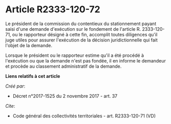 # Article R2333-120-72

Le président de la commission du contentieux du stationnement payant saisi d'une demande d'exécution sur le fondement de
l'article R. 2333-120-71, ou le rapporteur désigné à cette fin, accomplit toutes diligences qu'il juge utiles pour assurer
l'exécution de la décision juridictionnelle qui fait l'objet de la demande. 

Lorsque le président ou le rapporteur estime qu'il a été procédé à l'exécution ou que la demande n'est pas fondée, il en
informe le demandeur et procède au classement administratif de la demande.

**Liens relatifs à cet article**

_Créé par_:

  - Décret n°2017-1525 du 2 novembre 2017 - art. 37

_Cite_:

  - Code général des collectivités territoriales - art. R2333-120-71 (VD)
